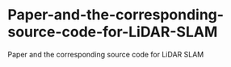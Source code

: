 # Paper-and-the-corresponding-source-code-for-LiDAR-SLAM
Paper and the corresponding source code for LiDAR SLAM
